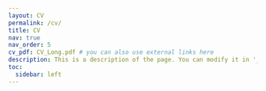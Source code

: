 ```yaml
---
layout: CV
permalink: /cv/
title: CV
nav: true
nav_order: 5
cv_pdf: CV_Long.pdf # you can also use external links here
description: This is a description of the page. You can modify it in '_pages/cv.md'. You can also change or remove the top pdf download button.
toc:
  sidebar: left
---
```


